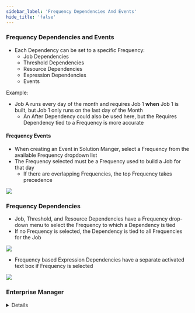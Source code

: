 ```yaml
---
sidebar_label: 'Frequency Dependencies And Events'
hide_title: 'false'
---
```


<head>
  <meta name="robots" content="noindex, nofollow" />
</head>

### Frequency Dependencies and Events

* Each Dependency can be set to a specific Frequency:
    * Job Dependencies
    * Threshold Dependencies
    * Resource Dependencies
    * Expression Dependencies
    * Events

Example:  

* Job A runs every day of the month and requires Job 1 **when** Job 1 is built, but Job 1 only runs on the last day of the Month  
    * An After Dependency could also be used here, but the Requires Dependency tied to a Frequency is more accurate  

#### Frequency Events

* When creating an Event in Solution Manger, select a Frequency from the available Frequency dropdown list
* The Frequency selected must be a Frequency used to build a Job for that day
    * If there are overlapping Frequencies, the top Frequency takes precedence

![](../static/imgadvanced/frequency_event_example_sm.png)

### Frequency Dependencies

* Job, Threshold, and Resource Dependencies have a Frequency drop-down menu to select the Frequency to which a Dependency is tied
* If no Frequency is selected, the Dependency is tied to all Frequencies for the Job

![](../static/imgadvanced/frequency_dependency_sm.png)

* Frequency based Expression Dependencies have a separate activated text box if Frequency is selected

![](../static/imgadvanced/frequency_expression_dependency_sm.png)

### Enterprise Manager

<details>

* Each Dependency can be set to a specific Frequency:
    * Job Dependencies
    * Threshold Dependencies
    * Resource Dependencies
    * Expression Dependencies
    * Events

Example:  

* Job A runs every day of the month and requires Job 1 **when** Job 1 is built, but Job 1 only runs on the last day of the Month  
    * An After Dependency could also be used here, but the Requires Dependency tied to a Frequency is more accurate  

#### Frequency Events

* The Frequency Related radio button must be selected before an Event is created
* The Frequency selected must be a Frequency used to build a Job for that day
    * If there are overlapping Frequencies, the top Frequency takes precedence

![](../static/imgadvanced/FrequencyRelated.png)

#### Frequency Dependencies

* Job, Threshold, and Resource Dependencies have a Frequency drop-down menu to select the Frequency to which a Dependency is tied
* If no Frequency is selected, the Dependency is tied to all Frequencies for the Job

![](../static/imgadvanced/AddFrequencyDependency.png)   

* Frequency based Expression Dependencies have a separate activated text box if Frequency is selected

![](../static/imgadvanced/FrequencyListBox.png)

</details>